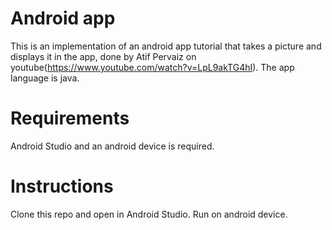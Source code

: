 # Android app

This is an implementation of an android app tutorial that takes a picture and displays it in the app, done by Atif Pervaiz on youtube(https://www.youtube.com/watch?v=LpL9akTG4hI). The app language is java. 

# Requirements

Android Studio and an android device is required.

# Instructions

Clone this repo and open in Android Studio. Run on android device.
